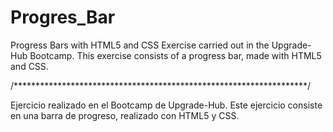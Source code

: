 # Progres_Bar
Progress Bars with HTML5 and CSS
Exercise carried out in the Upgrade-Hub Bootcamp. 
This exercise consists of a progress bar, made with HTML5 and CSS.

/*******************************************************************/

Ejercicio realizado en el Bootcamp de Upgrade-Hub.
Este ejercicio consiste en una barra de progreso, realizado con HTML5 y CSS.
